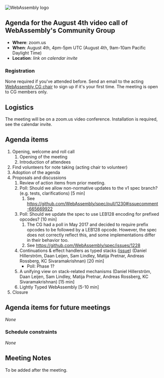 ![WebAssembly logo](/images/WebAssembly.png)

## Agenda for the August 4th video call of WebAssembly's Community Group

- **Where**: zoom.us
- **When**: August 4th, 4pm-5pm UTC (August 4th, 9am-10am Pacific Daylight Time)
- **Location**: *link on calendar invite*

### Registration

None required if you've attended before. Send an email to the acting [WebAssembly CG chair](mailto:webassembly-cg-chair@chromium.org)
to sign up if it's your first time. The meeting is open to CG members only.

## Logistics

The meeting will be on a zoom.us video conference.
Installation is required, see the calendar invite.

## Agenda items

1. Opening, welcome and roll call
    1. Opening of the meeting
    1. Introduction of attendees
1. Find volunteers for note taking (acting chair to volunteer)
1. Adoption of the agenda
1. Proposals and discussions
    1. Review of action items from prior meeting.
    1. Poll: Should we allow non-normative updates to the v1 spec branch? (e.g. tests, clarifications) [5 min]
       1. See https://github.com/WebAssembly/spec/pull/1230#issuecomment-665669922
    1. Poll: Should we update the spec to use LEB128 encoding for prefixed opcodes? [10 min]
       1. The CG had a poll in May 2017 and decided to require prefix opcodes to be followed by a LEB128 opcode. However, the spec does not correctly reflect this, and some implementations differ in their behavior too.
       1. See https://github.com/WebAssembly/spec/issues/1228
    1. Continuations & effect handlers as typed stacks ([issue](https://github.com/WebAssembly/design/issues/1359
)) (Daniel Hillerström, Daan Leijen, Sam Lindley, Matija Pretnar, Andreas Rossberg, KC Sivaramakrishnan) [20 min]
       - Poll: Phase 1?
    1. A unifying view on stack-related mechanisms (Daniel Hillerström, Daan Leijen, Sam Lindley, Matija Pretnar, Andreas Rossberg, KC Sivaramakrishnan) [15 min]
    1. Lightly Typed WebAssembly [5-10 min]
1. Closure

## Agenda items for future meetings

*None*

### Schedule constraints

*None*

## Meeting Notes
To be added after the meeting.
